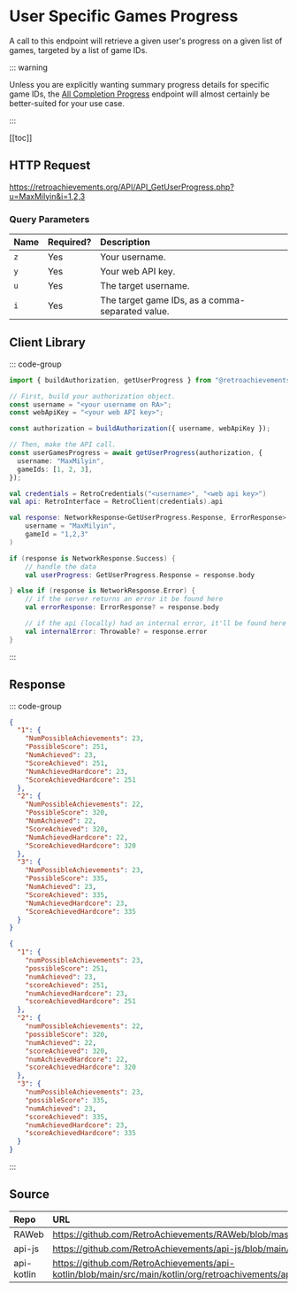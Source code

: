 <script setup>
import SampleRequest from '../components/SampleRequest.vue';
</script>

# User Specific Games Progress

A call to this endpoint will retrieve a given user's progress on a given list of games, targeted by a list of game IDs.

::: warning

Unless you are explicitly wanting summary progress details for specific game IDs, the [All Completion Progress](/v1/get-user-completion-progress) endpoint will almost certainly be better-suited for your use case.

:::

[[toc]]

## HTTP Request

<SampleRequest httpVerb="GET">https://retroachievements.org/API/API_GetUserProgress.php?u=MaxMilyin&i=1,2,3</SampleRequest>

### Query Parameters

| Name | Required? | Description                                      |
| :--- | :-------- | :----------------------------------------------- |
| `z`  | Yes       | Your username.                                   |
| `y`  | Yes       | Your web API key.                                |
| `u`  | Yes       | The target username.                             |
| `i`  | Yes       | The target game IDs, as a comma-separated value. |

## Client Library

::: code-group

```ts [NodeJS]
import { buildAuthorization, getUserProgress } from "@retroachievements/api";

// First, build your authorization object.
const username = "<your username on RA>";
const webApiKey = "<your web API key>";

const authorization = buildAuthorization({ username, webApiKey });

// Then, make the API call.
const userGamesProgress = await getUserProgress(authorization, {
  username: "MaxMilyin",
  gameIds: [1, 2, 3],
});
```

```kotlin [Kotlin]
val credentials = RetroCredentials("<username>", "<web api key>")
val api: RetroInterface = RetroClient(credentials).api

val response: NetworkResponse<GetUserProgress.Response, ErrorResponse> = api.getUserProgress(
    username = "MaxMilyin",
    gameId = "1,2,3"
)

if (response is NetworkResponse.Success) {
    // handle the data
    val userProgress: GetUserProgress.Response = response.body

} else if (response is NetworkResponse.Error) {
    // if the server returns an error it be found here
    val errorResponse: ErrorResponse? = response.body

    // if the api (locally) had an internal error, it'll be found here
    val internalError: Throwable? = response.error
}
```

:::

## Response

::: code-group

```json [HTTP Response]
{
  "1": {
    "NumPossibleAchievements": 23,
    "PossibleScore": 251,
    "NumAchieved": 23,
    "ScoreAchieved": 251,
    "NumAchievedHardcore": 23,
    "ScoreAchievedHardcore": 251
  },
  "2": {
    "NumPossibleAchievements": 22,
    "PossibleScore": 320,
    "NumAchieved": 22,
    "ScoreAchieved": 320,
    "NumAchievedHardcore": 22,
    "ScoreAchievedHardcore": 320
  },
  "3": {
    "NumPossibleAchievements": 23,
    "PossibleScore": 335,
    "NumAchieved": 23,
    "ScoreAchieved": 335,
    "NumAchievedHardcore": 23,
    "ScoreAchievedHardcore": 335
  }
}
```

```json [NodeJS]
{
  "1": {
    "numPossibleAchievements": 23,
    "possibleScore": 251,
    "numAchieved": 23,
    "scoreAchieved": 251,
    "numAchievedHardcore": 23,
    "scoreAchievedHardcore": 251
  },
  "2": {
    "numPossibleAchievements": 22,
    "possibleScore": 320,
    "numAchieved": 22,
    "scoreAchieved": 320,
    "numAchievedHardcore": 22,
    "scoreAchievedHardcore": 320
  },
  "3": {
    "numPossibleAchievements": 23,
    "possibleScore": 335,
    "numAchieved": 23,
    "scoreAchieved": 335,
    "numAchievedHardcore": 23,
    "scoreAchievedHardcore": 335
  }
}
```

:::

## Source

| Repo       | URL                                                                                                                  |
| :--------- | :------------------------------------------------------------------------------------------------------------------- |
| RAWeb      | https://github.com/RetroAchievements/RAWeb/blob/master/public/API/API_GetUserProgress.php                            |
| api-js     | https://github.com/RetroAchievements/api-js/blob/main/src/user/getUserProgress.ts                                    |
| api-kotlin | https://github.com/RetroAchievements/api-kotlin/blob/main/src/main/kotlin/org/retroachivements/api/RetroInterface.kt |
